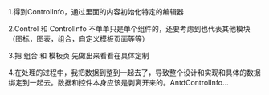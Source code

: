 1.得到ControlInfo，通过里面的内容初始化特定的编辑器

2.Control 和 ControlInfo 不单单只是单个组件的，还要考虑到也代表其他模块（图标，图表，组合，自定义模板页面等等）

3.把 组合 和 模板页 先做出来看看在具体定制

4.在处理的过程中，我把数据到整到一起去了，导致整个设计和实现和具体的数据绑定到一起去。数据和控件本身应该是剥离开来的。AntdControlInfo...